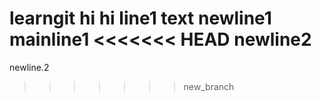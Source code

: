 learngit
hi hi
line1
text
newline1
mainline1
<<<<<<< HEAD
newline2
=======
newline.2
>>>>>>> new_branch
